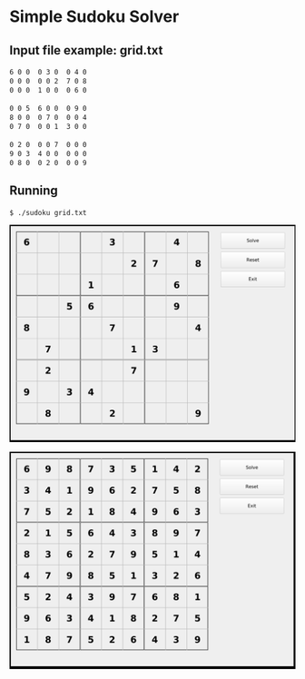 # Simple Sudoku Solver

## Input file example: grid.txt

```
6 0 0  0 3 0  0 4 0
0 0 0  0 0 2  7 0 8
0 0 0  1 0 0  0 6 0

0 0 5  6 0 0  0 9 0
8 0 0  0 7 0  0 0 4
0 7 0  0 0 1  3 0 0

0 2 0  0 0 7  0 0 0
9 0 3  4 0 0  0 0 0
0 8 0  0 2 0  0 0 9
```

## Running

```
$ ./sudoku grid.txt
```

![before screencap](images/screenshot.png)

![after screencap](images/screenshot2.png)

